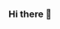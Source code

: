 ### Hi there 👋

<!--
**nav-preet-kaur/nav-preet-kaur** is a ✨ _special_ ✨ repository because its `README.md` (this file) appears on your GitHub profile.

Here are some ideas to get you started:

- 🔭 I’m currently working on ...
- 🌱 I’m currently learning ...react js nd php.
- 👯 I’m looking to collaborate on ...palvinder kaur
- 🤔 I’m looking for help with ...raj verma
- 
